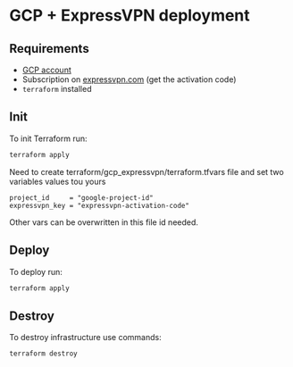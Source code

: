 # GCP + ExpressVPN deployment

## Requirements

- [GCP account](http://console.cloud.google.com)
- Subscription on [expressvpn.com](https://www.expressvpn.com) (get the activation code)
- `terraform` installed

## Init

To init Terraform run:

```sh
terraform apply
```

Need to create terraform/gcp_expressvpn/terraform.tfvars file and set two variables values tou yours

```
project_id     = "google-project-id"
expressvpn_key = "expressvpn-activation-code"
```

Other vars can be overwritten in this file id needed.

## Deploy

To deploy run:

```sh
terraform apply
```

## Destroy

To destroy infrastructure use commands:

```sh
terraform destroy
```

